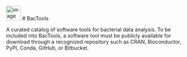 <img width="40" height="40" alt="image" src="https://github.com/user-attachments/assets/b0c16ca0-6f67-4aae-a104-e96762a4508b" />
# BacTools


A curated catalog of software tools for bacterial data analysis. To be included into BacTools, a software tool must be publicly available for download through a recognized repository such as CRAN, Bioconductor, PyPI, Conda, GitHub, or Bitbucket.
